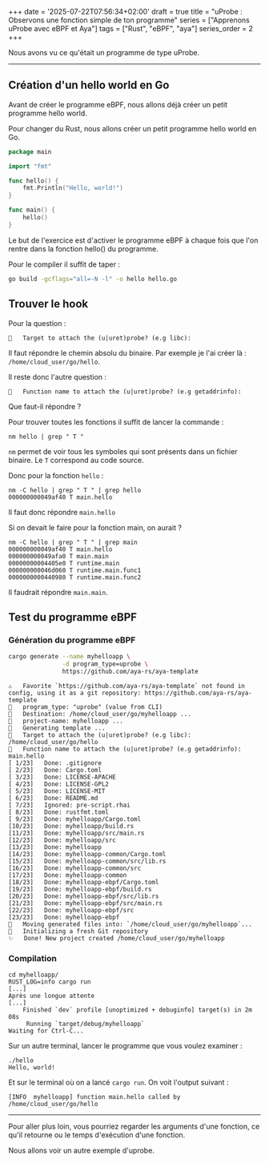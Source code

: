 +++
date = '2025-07-22T07:56:34+02:00'
draft = true
title = "uProbe : Observons une fonction simple de ton programme"
series = ["Apprenons uProbe avec eBPF et Aya"]
tags = ["Rust", "eBPF", "aya"]
series_order = 2
+++

Nous avons vu ce qu'était un programme de type uProbe.

---

## Création d'un hello world en Go

Avant de créer le programme eBPF, nous allons déjà créer un petit programme hello world.

Pour changer du Rust, nous allons créer un petit programme hello world en Go.

```go
package main

import "fmt"

func hello() {
    fmt.Println("Hello, world!")
}

func main() {
    hello()
}
```

Le but de l'exercice est d'activer le programme eBPF à chaque fois que l'on rentre dans la fonction hello() du programme.

Pour le compiler il suffit de taper :
```Bash
go build -gcflags="all=-N -l" -o hello hello.go
```

## Trouver le hook

Pour la question :
```
🤷   Target to attach the (u|uret)probe? (e.g libc):
```

Il faut répondre le chemin absolu du binaire. Par exemple je l'ai créer là : `/home/cloud_user/go/hello`.

Il reste donc l'autre question :
```
🤷   Function name to attach the (u|uret)probe? (e.g getaddrinfo):
```

Que faut-il répondre ?

Pour trouver toutes les fonctions il suffit de lancer la commande :
```
nm hello | grep " T "
```

`nm` permet de voir tous les symboles qui sont présents dans un fichier binaire. Le `T` correspond au code source.

Donc pour la fonction `hello` :

```
nm -C hello | grep " T " | grep hello
000000000049af40 T main.hello
```

Il faut donc répondre `main.hello`

Si on devait le faire pour la fonction main, on aurait ?
```
nm -C hello | grep " T " | grep main
000000000049af40 T main.hello
000000000049afa0 T main.main
00000000004405e0 T runtime.main
000000000046d060 T runtime.main.func1
0000000000440980 T runtime.main.func2
```

Il faudrait répondre `main.main`.

## Test du programme eBPF

### Génération du programme eBPF

```Bash
cargo generate --name myhelloapp \
               -d program_type=uprobe \
               https://github.com/aya-rs/aya-template
```

```
⚠️   Favorite `https://github.com/aya-rs/aya-template` not found in config, using it as a git repository: https://github.com/aya-rs/aya-template
🔧   program_type: "uprobe" (value from CLI)
🔧   Destination: /home/cloud_user/go/myhelloapp ...
🔧   project-name: myhelloapp ...
🔧   Generating template ...
🤷   Target to attach the (u|uret)probe? (e.g libc): /home/cloud_user/go/hello
🤷   Function name to attach the (u|uret)probe? (e.g getaddrinfo): main.hello
[ 1/23]   Done: .gitignore                                                                                                                                                    [ 2/23]   Done: Cargo.toml                                                                                                                                                    [ 3/23]   Done: LICENSE-APACHE                                                                                                                                                [ 4/23]   Done: LICENSE-GPL2                                                                                                                                                  [ 5/23]   Done: LICENSE-MIT                                                                                                                                                   [ 6/23]   Done: README.md                                                                                                                                                     [ 7/23]   Ignored: pre-script.rhai                                                                                                                                            [ 8/23]   Done: rustfmt.toml                                                                                                                                                  [ 9/23]   Done: myhelloapp/Cargo.toml                                                                                                                                         [10/23]   Done: myhelloapp/build.rs                                                                                                                                           [11/23]   Done: myhelloapp/src/main.rs                                                                                                                                        [12/23]   Done: myhelloapp/src                                                                                                                                                [13/23]   Done: myhelloapp                                                                                                                                                    [14/23]   Done: myhelloapp-common/Cargo.toml                                                                                                                                  [15/23]   Done: myhelloapp-common/src/lib.rs                                                                                                                                  [16/23]   Done: myhelloapp-common/src                                                                                                                                         [17/23]   Done: myhelloapp-common                                                                                                                                             [18/23]   Done: myhelloapp-ebpf/Cargo.toml                                                                                                                                    [19/23]   Done: myhelloapp-ebpf/build.rs                                                                                                                                      [20/23]   Done: myhelloapp-ebpf/src/lib.rs                                                                                                                                    [21/23]   Done: myhelloapp-ebpf/src/main.rs                                                                                                                                   [22/23]   Done: myhelloapp-ebpf/src                                                                                                                                           [23/23]   Done: myhelloapp-ebpf                                                                                                                                               🔧   Moving generated files into: `/home/cloud_user/go/myhelloapp`...
🔧   Initializing a fresh Git repository
✨   Done! New project created /home/cloud_user/go/myhelloapp
```

### Compilation

```
cd myhelloapp/
RUST_LOG=info cargo run
[...]
Après une longue attente
[...]
    Finished `dev` profile [unoptimized + debuginfo] target(s) in 2m 08s
     Running `target/debug/myhelloapp`
Waiting for Ctrl-C...
```

Sur un autre terminal, lancer le programme que vous voulez examiner :
```
./hello
Hello, world!
```

Et sur le terminal où on a lancé `cargo run`. On voit l'output suivant :
```
[INFO  myhelloapp] function main.hello called by /home/cloud_user/go/hello
```

---

Pour aller plus loin, vous pourriez regarder les arguments d'une fonction, ce qu'il retourne ou le temps d'exécution d'une fonction.

Nous allons voir un autre exemple d'uprobe.
